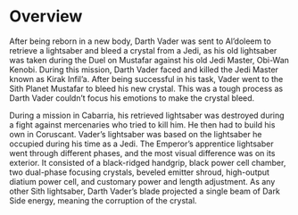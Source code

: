 # Overview

After being reborn in a new body, Darth Vader was sent to Al’doleem to retrieve a lightsaber and bleed a crystal from a Jedi, as his old lightsaber was taken during the Duel on Mustafar against his old Jedi Master, Obi-Wan Kenobi.
During this mission, Darth Vader faced and killed the Jedi Master known as Kirak Infil’a.
After being successful in his task, Vader went to the Sith Planet Mustafar to bleed his new crystal.
This was a tough process as Darth Vader couldn’t focus his emotions to make the crystal bleed.

During a mission in Cabarria, his retrieved lightsaber was destroyed during a fight against mercenaries who tried to kill him.
He then had to build his own in Coruscant.
Vader’s lightsaber was based on the lightsaber he occupied during his time as a Jedi.
The Emperor’s apprentice lightsaber went through different phases, and the most visual difference was on its exterior.
It consisted of a black-ridged handgrip, black power cell chamber, two dual-phase focusing crystals, beveled emitter shroud, high-output diatium power cell, and customary power and length adjustment.
As any other Sith lightsaber, Darth Vader’s blade projected a single beam of Dark Side energy, meaning the corruption of the crystal.
